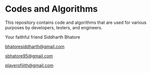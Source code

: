 # Codes and Algorithms

This repository contains code and algorithms that are used for various purposes by developers, testers, and engineers.

Your faithful friend
Siddharth Bhatore

bhatoresiddharth@gmail.com

sbhatore95@gmail.com

playerofiiith@gmail.com
